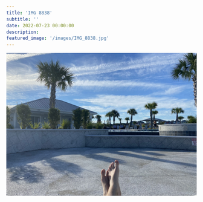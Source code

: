 ```yaml
---
title: 'IMG 8838'
subtitle: ''
date: 2022-07-23 00:00:00
description: 
featured_image: '/images/IMG_8838.jpg'
---
```


![](/images/IMG_8838.jpg)
